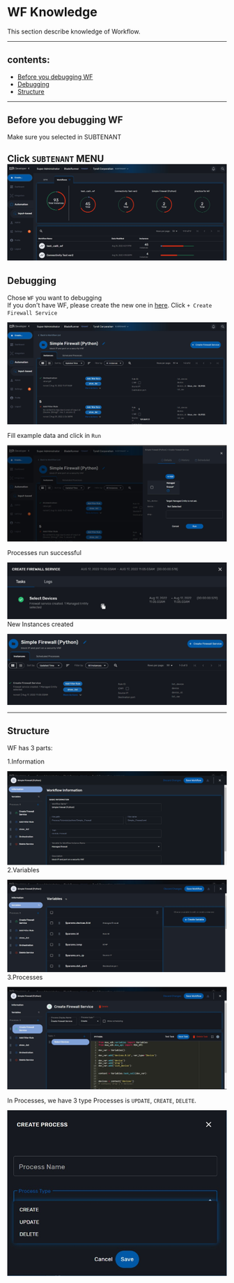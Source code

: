 # WF Knowledge
This section describe knowledge of Workflow.  

---

## contents:

* [Before you debugging WF](#before-you-debugging-wf)
* [Debugging](#debugging)
* [Structure](#structure)


---
## Before you debugging WF
Make sure you selected in SUBTENANT

Click `SUBTENANT` MENU  
![License01](./img/img01.jpg)
---
## Debugging
Chose `WF` you want to debugging  
If you don't have WF, please create the new one in [here](./sample.md).
Click `+ Create Firewall Service`

![License02](./img/img2.jpg)

Fill example data and click in `Run`

![License03](./img/img3.jpg)

Processes run successful

![License04](./img/img4.jpg)
New Instances created

![License05](./img/img5.jpg)

---
## Structure
WF has 3 parts:

1.Information

![License06](./img/img6.png)
2.Variables

![License07](./img/img7.jpg)
3.Processes

![License08](./img/img8.jpg)

In Processes, we have 3 type Processes is `UPDATE`, `CREATE`, `DELETE`.

![License08](./img/IMG9.jpg)




